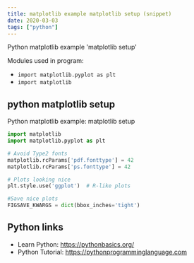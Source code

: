 ```yaml
---
title: matplotlib example matplotlib setup (snippet)
date: 2020-03-03
tags: ["python"]
---
```

Python matplotlib example 'matplotlib setup'


Modules used in program: 
* `import matplotlib.pyplot as plt`
* `import matplotlib`

## python matplotlib setup

Python matplotlib example: matplotlib setup

```python
import matplotlib
import matplotlib.pyplot as plt

# Avoid Type2 fonts
matplotlib.rcParams['pdf.fonttype'] = 42
matplotlib.rcParams['ps.fonttype'] = 42

# Plots looking nice
plt.style.use('ggplot')  # R-like plots

#Save nice plots
FIGSAVE_KWARGS = dict(bbox_inches='tight')

```

## Python links

- Learn Python: https://pythonbasics.org/
- Python Tutorial: https://pythonprogramminglanguage.com
